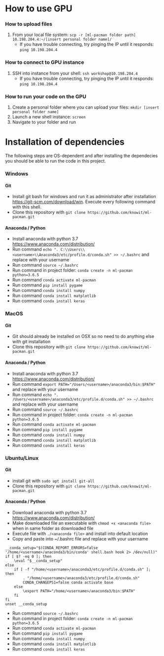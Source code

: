
# How to use GPU

### How to upload files
1. From your local file system:
`scp -r [ml-pacman folder path] 10.198.204.4:~/[insert personal folder name]/`
    - If you have trouble connecting, try pinging the IP until it responds:
    `ping 10.198.204.4`


### How to connect to GPU instance
1. SSH into instance from your shell: `ssh workshop@10.198.204.4`
    - If you have trouble connecting, try pinging the IP until it responds:
    `ping 10.198.204.4`

### How to run your code on the GPU
1. Create a personal folder where you can upload your files:
`mkdir [insert personal folder name]`
2. Launch a new shell instance: `screen`
3. Navigate to your folder and run

# Installation of dependencies

The following steps are OS-dependent and after installing the dependecies you should be able to run the code in this project.

### Windows
#### Git
* Install git bash for windows and run it as administrator after installation https://git-scm.com/download/win. Execute every following command with this shell.
* Clone this repository with ```git clone https://github.com/knowit/ml-pacman.git```

#### Anaconda / Python
* Install anaconda with python 3.7 https://www.anaconda.com/distribution/
* Run command ```echo ". C:\\Users\\<username>\\Anaconda3/etc/profile.d/conda.sh" >> ~/.bashrc``` and replace <username> with your username
* Run command ```source ~/.bashrc```
* Run command in project folder: ```conda create -n ml-pacman python=3.6.5```
* Run command ```conda activate ml-pacman```
* Run command ```pip install pygame```
* Run command ```conda install numpy```
* Run command ```conda install matplotlib```
* Run command ```conda install keras```
    
### MacOS
#### Git
* Git should already be installed on OSX so no need to do anything else with git installation
* Clone this repository with ```git clone https://github.com/knowit/ml-pacman.git```

#### Anaconda / Python
* Install anaconda with python 3.7 https://www.anaconda.com/distribution/
* Run command ```export PATH="/Users/<username>/anaconda3/bin:$PATH"``` and replace <username> with your username
* Run command ```echo ". /Users/<username>/anaconda3/etc/profile.d/conda.sh" >> ~/.bashrc``` and replace <username> with your username
* Run command ```source ~/.bashrc```
* Run command in project folder: ```conda create -n ml-pacman python=3.6.5```
* Run command ```conda activate ml-pacman```
* Run command ```pip install pygame```
* Run command ```conda install numpy```
* Run command ```conda install matplotlib```
* Run command ```conda install keras```

### Ubuntu/Linux
#### Git
* install git with ```sudo apt install git-all```
* Clone this repository with ```git clone https://github.com/knowit/ml-pacman.git```

#### Anaconda / Python
* Download anaconda with python 3.7 https://www.anaconda.com/distribution/
* Make downloaded file an executable with ```chmod +x <anaconda file>``` when in same folder as downloaded file
* Execute file with ```./<anaconda file>``` and install into default location
* Copy and paste into ~/.bashrc file and replace <username> with your username 
```
__conda_setup="$(CONDA_REPORT_ERRORS=false '/home/<username>/anaconda3/bin/conda' shell.bash hook 2> /dev/null)"
if [ $? -eq 0 ]; then
    \eval "$__conda_setup"
else
    if [ -f "/home/<username>/anaconda3/etc/profile.d/conda.sh" ]; then
        . "/home/<username>/anaconda3/etc/profile.d/conda.sh"
        CONDA_CHANGEPS1=false conda activate base
    else
        \export PATH="/home/<username>/anaconda3/bin:$PATH"
    fi
fi
unset __conda_setup
```
* Run command ```source ~/.bashrc```
* Run command in project folder: ```conda create -n ml-pacman python=3.6.5```
* Run command ```conda activate ml-pacman```
* Run command ```pip install pygame```
* Run command ```conda install numpy```
* Run command ```conda install matplotlib```
* Run command ```conda install keras```
